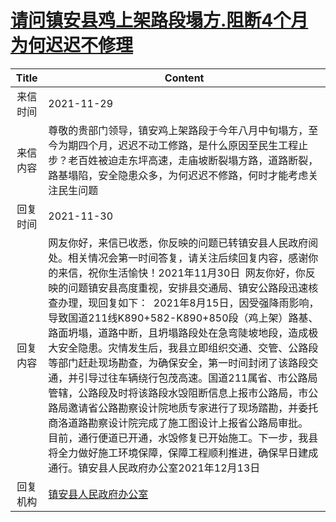 # <a href="http://www.shangluo.gov.cn/zmhd/ldxxxx.jsp?urltype=leadermail.LeaderMailContentUrl&wbtreeid=1112&leadermailid=8277">请问镇安县鸡上架路段塌方.阻断4个月为何迟迟不修理</a>
|Title|Content|
|:---:|---|
|来信时间|2021-11-29|
|来信内容|尊敬的贵部门领导，镇安鸡上架路段于今年八月中旬塌方，至今为期四个月，迟迟不动工修路，是什么原因至民生工程止步？老百姓被迫走东坪高速，走庙坡断裂塌方路，道路断裂，路基塌陷，安全隐患众多，为何迟迟不修路，何时才能考虑关注民生问题|
|回复时间|2021-11-30|
|回复内容|网友你好，来信已收悉，你反映的问题已转镇安县人民政府阅处。相关情况会第一时间答复，请关注后续回复内容，感谢你的来信，祝你生活愉快！2021年11月30日  网友你好，你反映的问题镇安县高度重视，安排县交通局、镇安公路段迅速核查办理，现回复如下：  2021年8月15日，因受强降雨影响，导致国道211线K890+582-K890+850段（鸡上架）路基、路面坍塌，道路中断，且坍塌路段处在急弯陡坡地段，造成极大安全隐患。灾情发生后，我县立即组织交通、交管、公路段等部门赶赴现场勘查，为确保安全，第一时间封闭了该路段交通，并引导过往车辆绕行包茂高速。国道211属省、市公路局管辖，公路段及时将该路段水毁阻断信息上报市公路局，市公路局邀请省公路勘察设计院地质专家进行了现场踏勘，并委托商洛道路勘察设计院完成了施工图设计上报省公路局审批。  目前，通行便道已开通，水毁修复已开始施工。下一步，我县将全力做好施工环境保障，保障工程顺利推进，确保早日建成通行。镇安县人民政府办公室2021年12月13日|
|回复机构|<a href="../../categories/agencies/镇安县人民政府办公室.md">镇安县人民政府办公室</a>|
